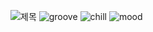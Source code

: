 ![제목](https://user-images.githubusercontent.com/104753440/167248637-adebb615-1226-4db2-bae0-9eb94e6bfa3f.png)
![groove](https://user-images.githubusercontent.com/104753440/167288888-a0557c8b-bde7-4fda-921b-4563a652e890.png)
![chill](https://user-images.githubusercontent.com/104753440/167288903-1783397c-5d5c-45a6-b07e-2355dba0473c.png)
![mood](https://user-images.githubusercontent.com/104753440/167288905-aa1db37b-1aca-4ea3-af4d-1cdc8249a7f3.png)
